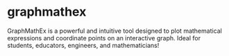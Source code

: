 # graphmathex
GraphMathEx is a powerful and intuitive tool designed to plot mathematical expressions and coordinate points on an interactive graph. Ideal for students, educators, engineers, and mathematicians!
